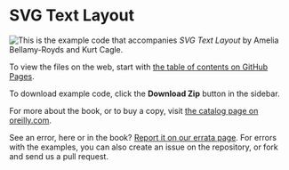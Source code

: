 SVG Text Layout
==========

<img style="float:left; display: block;" src="http://akamaicovers.oreilly.com/images/0636920043072/cat.gif" />
This is the example code that accompanies <cite>SVG Text Layout</cite> by Amelia Bellamy-Royds and Kurt Cagle. 

To view the files on the web, start with [the table of contents on GitHub Pages](http://oreillymedia.github.io/SVG_Text_Layout/).

To download example code, click the **Download Zip** button in the sidebar.

For more about the book, or to buy a copy, visit [the catalog page on oreilly.com](http://shop.oreilly.com/product/0636920043072.do).

See an error, here or in the book? [Report it on our errata page](http://oreilly.com/catalog/errata.csp?isbn=0636920043072).  For errors with the examples, you can also create an issue on the repository, or fork and send us a pull request.
